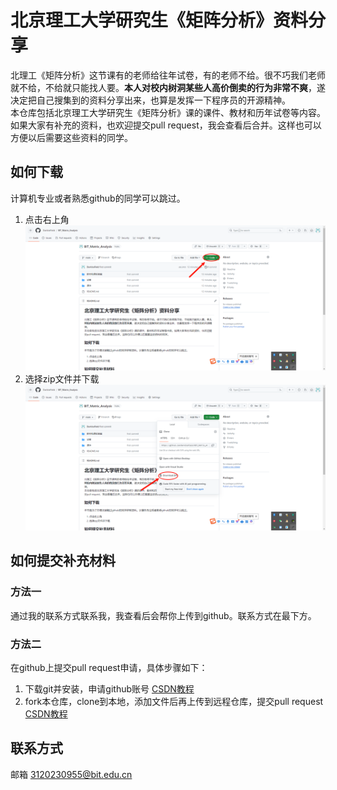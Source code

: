 # 北京理工大学研究生《矩阵分析》资料分享
北理工《矩阵分析》这节课有的老师给往年试卷，有的老师不给。很不巧我们老师就不给，不给就只能找人要。**本人对校内树洞某些人高价倒卖的行为非常不爽**，遂决定把自己搜集到的资料分享出来，也算是发挥一下程序员的开源精神。  
本仓库包括北京理工大学研究生《矩阵分析》课的课件、教材和历年试卷等内容。如果大家有补充的资料，也欢迎提交pull request，我会查看后合并。这样也可以方便以后需要这些资料的同学。
## 如何下载

计算机专业或者熟悉github的同学可以跳过。
1. 点击右上角
   ![下载步骤1](assets/download1.png)
2. 选择zip文件并下载
   ![下载步骤2](assets/download2.png)

## 如何提交补充材料
### 方法一
通过我的联系方式联系我，我查看后会帮你上传到github。联系方式在最下方。
### 方法二
在github上提交pull request申请，具体步骤如下：
1. 下载git并安装，申请github账号 [CSDN教程](https://blog.csdn.net/m0_57787115/article/details/130296388?ops_request_misc=%257B%2522request%255Fid%2522%253A%2522170160797616800186572309%2522%252C%2522scm%2522%253A%252220140713.130102334..%2522%257D&request_id=170160797616800186572309&biz_id=0&utm_medium=distribute.pc_search_result.none-task-blog-2~all~top_positive~default-2-130296388-null-null.142^v96^control&utm_term=github%E4%BD%BF%E7%94%A8%E6%95%99%E7%A8%8B&spm=1018.2226.3001.4187)
2. fork本仓库，clone到本地，添加文件后再上传到远程仓库，提交pull request [CSDN教程](https://blog.csdn.net/CY2333333/article/details/113731490?ops_request_misc=%257B%2522request%255Fid%2522%253A%2522170162087916800211580270%2522%252C%2522scm%2522%253A%252220140713.130102334.pc%255Fall.%2522%257D&request_id=170162087916800211580270&biz_id=0&utm_medium=distribute.pc_search_result.none-task-blog-2~all~first_rank_ecpm_v1~rank_v31_ecpm-4-113731490-null-null.142^v96^control&utm_term=github%20pull%20request%E8%AF%A6%E7%BB%86%E6%95%99%E7%A8%8B&spm=1018.2226.3001.4187)  
## 联系方式
   邮箱 3120230955@bit.edu.cn
